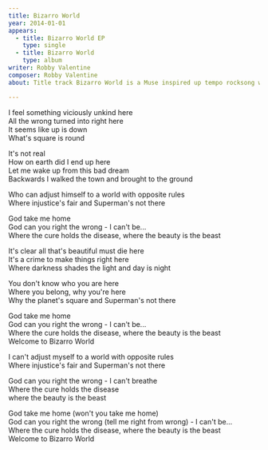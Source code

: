 ```yaml
---
title: Bizarro World
year: 2014-01-01
appears:
  - title: Bizarro World EP
    type: single
  - title: Bizarro World
    type: album
writer: Robby Valentine
composer: Robby Valentine
about: Title track Bizarro World is a Muse inspired up tempo rocksong with classical piano intermezzo’s based around a killer guitar rif. Lyrically it’s about feeling out of place in a world where everything’s opposite and backwards.

---
```


<p>I feel something viciously unkind here<br/>
All the wrong turned into right here<br/>
It seems like up is down<br/>
What's square is round</p>

<p>It's not real<br/>
How on earth did I end up here<br/>
Let me wake up from this bad dream<br/>
Backwards I walked the town and brought to the ground</p>

<p>Who can adjust himself to a world with opposite rules<br/>
Where injustice's fair and Superman's not there</p>

<p>God take me home<br/>
God can you right the wrong - I can't be...<br/>
Where the cure holds the disease, where the beauty is the beast</p>

<p>It's clear all that's beautiful must die here<br/>
It's a crime to make things right here<br/>
Where darkness shades the light and day is night</p>

<p>You don't know who you are here<br/>
Where you belong, why you're here<br/>
Why the planet's square and Superman's not there</p>

<p>God take me home<br/>
God can you right the wrong - I can't be...<br/>
Where the cure holds the disease, where the beauty is the beast<br/>
Welcome to Bizarro World</p>

<p>I can't adjust myself to a world with opposite rules<br/>
Where injustice's fair and Superman's not there</p>

<p>God can you right the wrong - I can't breathe<br/>
Where the cure holds the disease<br/>
where the beauty is the beast</p>

<p>God take me home (won't you take me home)<br/>
God can you right the wrong (tell me right from wrong) - I can't be...<br/>
Where the cure holds the disease, where the beauty is the beast<br/>
Welcome to Bizarro World</p>
